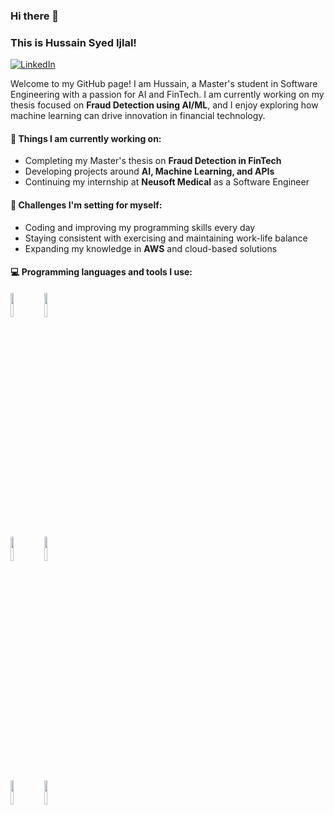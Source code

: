 
### Hi there 👋  
### This is Hussain Syed Ijlal!

[![LinkedIn](https://img.shields.io/badge/-LinkedIn-blue?style=flat&logo=Linkedin&logoColor=white)](https://www.linkedin.com/in/syed-ijlal/)

Welcome to my GitHub page! I am Hussain, a Master's student in Software Engineering with a passion for AI and FinTech. I am currently working on my thesis focused on **Fraud Detection using AI/ML**, and I enjoy exploring how machine learning can drive innovation in financial technology.


#### 🌱 Things I am currently working on: 
- Completing my Master's thesis on **Fraud Detection in FinTech**
- Developing projects around **AI, Machine Learning, and APIs**
- Continuing my internship at **Neusoft Medical** as a Software Engineer

#### :muscle: Challenges I'm setting for myself:
- Coding and improving my programming skills every day
- Staying consistent with exercising and maintaining work-life balance
- Expanding my knowledge in **AWS** and cloud-based solutions

#### :computer: Programming languages and tools I use:
<p>
<code><img width="10%" src="https://www.vectorlogo.zone/logos/java/java-ar21.svg"></code>
<code><img width="10%" src="https://www.vectorlogo.zone/logos/python/python-ar21.svg"></code>

<br />
<code><img width="10%" src="https://www.vectorlogo.zone/logos/mysql/mysql-ar21.svg"></code>
<code><img width="10%" src="https://www.vectorlogo.zone/logos/mongodb/mongodb-ar21.svg"></code>
<br />
<code><img width="10%" src="https://www.vectorlogo.zone/logos/docker/docker-ar21.svg"></code>
<code><img width="10%" src="https://www.vectorlogo.zone/logos/git-scm/git-scm-ar21.svg"></code>
</p>
